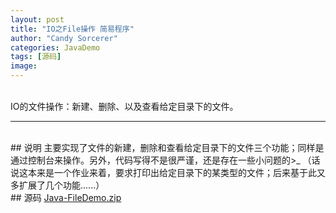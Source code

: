 ```yaml
---
layout: post
title: "IO之File操作 简易程序"
author: "Candy Sorcerer"
categories: JavaDemo
tags: [源码]
image:
---
```


<br>
IO的文件操作：新建、删除、以及查看给定目录下的文件。

***

<br>
## 说明
主要实现了文件的新建，删除和查看给定目录下的文件三个功能；同样是通过控制台来操作。另外，代码写得不是很严谨，还是存在一些小问题的>_<!    

<br>
（话说这本来是一个作业来着，要求打印出给定目录下的某类型的文件；后来基于此又多扩展了几个功能......）

<br>
## 源码
<line>
<a href="{{ site.github.url }}/assets/code-java/Java-FileDemo.zip">Java-FileDemo.zip</a>
</line>

<br><br><br><br>

